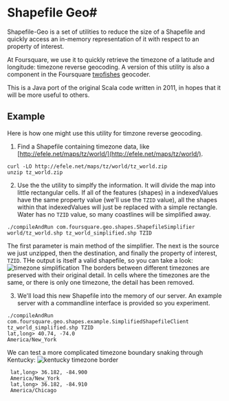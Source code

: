 # Shapefile Geo#

Shapefile-Geo is a set of utilities to reduce the size of a Shapefile and quickly access an in-memory representation of it with respect to an property of interest.

At Foursquare, we use it to quickly retrieve the timezone of a latitude and longitude: timezone reverse geocoding.  A version of this utility is also a component in the Foursquare [twofishes](ttps://github.com/foursquare/twofishes) geocoder.

This is a Java port of the original Scala code written in 2011, in hopes that it will be more useful to others.

## Example ##
Here is how one might use this utility for timzone reverse geocoding.

1. Find a Shapefile containing timezone data, like [http://efele.net/maps/tz/world/](http://efele.net/maps/tz/world/).

  ```
  curl -LO http://efele.net/maps/tz/world/tz_world.zip
  unzip tz_world.zip
  ```
2. Use the the utility to simplfy the information.  It will divide the map into little rectangular cells.  If all of the features (shapes) in a indexedValues have the same property value (we'll use the `TZID` value), all the shapes within that indexedValues will just be replaced with a simple rectangle.  Water has no `TZID` value, so many coastlines will be simplified away.

  ```
  ./compileAndRun com.foursquare.geo.shapes.ShapefileSimplifier world/tz_world.shp tz_world_simplified.shp TZID
  ```
  The first parameter is main method of the simplifier.  The next is the source we just unzipped, then the destination, and finally the property of interest, `TZID`.  THe output is itself a valid shapefile, so you can take a look:
  ![timezone simplification](http://f.cl.ly/items/3x291u373t221w2U3U10/simplifier1.gif)
  The borders between different timezones are preserved with their original detail.  In cells where the timezones are the same, or there is only one timezone, the detail has been removed.

3. We'll load this new Shapefile into the memory of our server.  An example server with a commandline interface is provided so you experiment.

  ```
  ./compileAndRun com.foursquare.geo.shapes.example.SimplifiedShapefileClient tz_world_simplified.shp TZID
  lat,long> 40.74, -74.0
  America/New_York
  ```
  We can test a more complicated timezone boundary snaking through Kentucky:
  ![kentucky timezone border](http://f.cl.ly/items/2H1e232l36062j2R2A00/Screen%20Shot%202015-03-23%20at%2012.03.10%20AM.png)

 ```
  lat,long> 36.182, -84.900
  America/New_York
  lat,long> 36.182, -84.910
  America/Chicago
  ```

